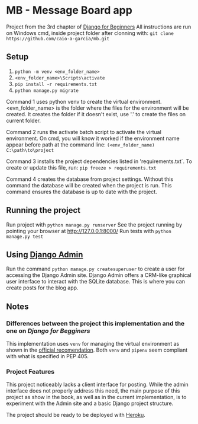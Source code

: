 # MB - Message Board app

Project from the 3rd chapter of [Django for Beginners](https://www.amazon.com.br/Django-Beginners-websites-Python-English-ebook/dp/B079ZZLRRL)
All instructions are run on Windows cmd, inside project folder after clonning with:
```git clone https://github.com/caio-a-garcia/mb.git```

## Setup

 1) `python -m venv <env_folder_name>`
 2) `<env_folder_name>\Scripts\activate`
 3) `pip install -r requirements.txt`
 4) `python manage.py migrate`

Command 1 uses python venv to create the virtual environment. <evn_folder_name> is the folder where the files for the environment will be created. It creates the folder if it doesn't exist, use '.' to create the files on current folder.

Command 2 runs the activate batch script to activate the virtual environment. On cmd, you will know it worked if the environment name appear before path at the command line:
```(<env_folder_name) C:\path\to\project```

Command 3 installs the project dependencies listed in 'requirements.txt`. To create or update this file, run:
```pip freeze > requirements.txt```

Command 4 creates the database from project settings. Without this command the database will be created when the project is run. This command ensures the database is up to date with the project.

## Running the project

Run project with `python manage.py runserver`
See the project running by pointing your browser at http://127.0.0.1:8000/
Run tests with `python manage.py test`

## Using [Django Admin](https://docs.djangoproject.com/en/2.1/ref/contrib/admin/)

Run the command `python manage.py createsuperuser` to create a user for accessing the Django Admin site. Django Admin offers a CRM-like graphical user interface to interact with the SQLite database. This is where you can create posts for the blog app.

## Notes
### Differences between the project this implementation and the one on *Django for Begginers*

This implementation uses `venv` for managing the virtual environment as shown in the [official recomendation](https://peps.python.org/pep-0405/). Both `venv` and `pipenv` seem compliant with what is specified in PEP 405.

### Project Features

This project noticeably lacks a client interface for posting. While the admin interface does not properly address this need, the main purpose of this project as show in the book, as well as in the current implementation, is to experiment with the Admin site and a basic Django project structure.

The project should be ready to be deployed with [Heroku](https://devcenter.heroku.com/articles/getting-started-with-python). 